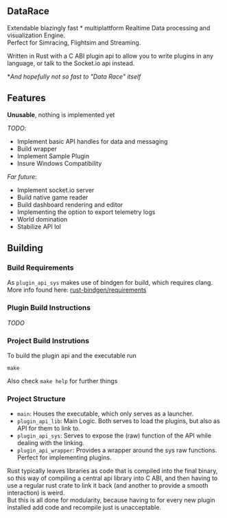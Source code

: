 ## DataRace
Extendable blazingly fast * multiplattform Realtime Data processing and visualization Engine.  
Perfect for Simracing, Flightsim and Streaming.  
  
Written in Rust with a C ABI plugin api to allow you to write plugins in any language,
or talk to the Socket.io api instead.  
  
**And hopefully not so fast to "Data Race" itself*

## Features
**Unusable**, nothing is implemented yet  
  
*TODO*:  
- Implement basic API handles for data and messaging
- Build wrapper
- Implement Sample Plugin
- Insure Windows Compatibility

*Far future*:
- Implement socket.io server
- Build native game reader
- Build dashboard rendering and editor
- Implementing the option to export telemetry logs
- World domination
- Stabilize API lol

## Building
### Build Requirements
As `plugin_api_sys` makes use of bindgen for build, which requires clang.  
More info found here: [rust-bindgen/requirements](https://rust-lang.github.io/rust-bindgen/requirements.html)  

### Plugin Build Instructions
*TODO*

### Project Build Instrutions
To build the plugin api and the executable run
```
make
```

Also check `make help` for further things  

### Project Structure
- `main`: Houses the executable, which only serves as a launcher.
- `plugin_api_lib`: Main Logic. Both serves to load the plugins, but also as API for them to link to.
- `plugin_api_sys`: Serves to expose the (raw) function of the API while dealing with the linking.
- `plugin_api_wrapper`: Provides a wrapper around the sys raw functions. Perfect for implementing plugins.
  
Rust typically leaves libraries as code that is compiled into the final binary,
so this way of compiling a central api library into C ABI, and then having to use a regular rust crate to link it back (and another to provide a smooth interaction) is weird.  
But this is all done for modularity, because having to for every new plugin installed add code and recompile just is unacceptable.
